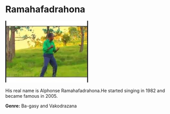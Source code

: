 # Ramahafadrahona
![Ramahafadrahona](ramahafadrahona.jpg)

His real name is Alphonse Ramahafadrahona.He started singing in 1982 and became famous in 2005.


**Genre:** Ba-gasy and Vakodrazana
